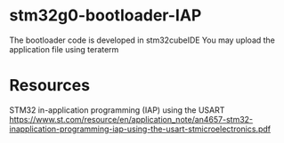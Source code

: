 # stm32g0-bootloader-IAP
The bootloader code is developed in stm32cubeIDE
You may upload the application file using teraterm



# Resources
STM32 in-application programming (IAP) using the USART
https://www.st.com/resource/en/application_note/an4657-stm32-inapplication-programming-iap-using-the-usart-stmicroelectronics.pdf
